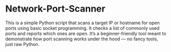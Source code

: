 # Network-Port-Scanner
This is a simple Python script that scans a target IP or hostname for open ports using basic socket programming. It checks a list of commonly used ports and reports which ones are open.  It’s a beginner-friendly tool meant to demonstrate how port scanning works under the hood — no fancy tools, just raw Python.
